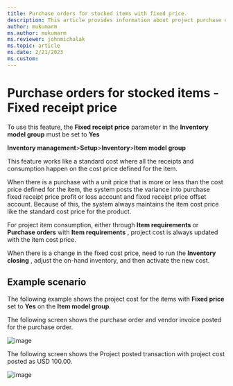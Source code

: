 ```yaml
---
title: Purchase orders for stocked items with fixed price.
description: This article provides information about project purchase orders for stocked items with fixed price.
author: mukumarm
ms.author: mukumarm
ms.reviewer: johnmichalak
ms.topic: article
ms.date: 2/21/2023
ms.custom:
---
```

# Purchase orders for stocked items - Fixed receipt price 

To use this feature, the **Fixed receipt price** parameter in the **Inventory model group** must be set to **Yes**

**Inventory management**>**Setup**>**Inventory**>**Item model group**

This feature works like a standard cost where all the receipts and consumption happen on the cost price defined for the item.

When there is a purchase with a unit price that is more or less than the cost price defined for the item, the system posts the variance into purchase fixed receipt price profit or loss account and fixed receipt price offset account. Because of this, the system always maintains the item cost price like the standard cost price for the product.

For project item consumption, either through **Item requirements** or **Purchase orders** with **Item requirements** , project cost is always updated with the item cost price.

When there is a change in the fixed cost price, need to run the **Inventory closing** , adjust the on-hand inventory, and then activate the new cost.

## Example scenario

The following example shows the project cost for the items with **Fixed price** set to **Yes** on the **Item model group**.

The following screen shows the purchase order and vendor invoice posted for the purchase order.

![image](https://user-images.githubusercontent.com/103096040/220296385-83f07201-d3af-46ee-a99e-0ab3786312e3.png)

The following screen shows the Project posted transaction with project cost posted as USD 100.00.

![image](https://user-images.githubusercontent.com/103096040/220296443-c77a7d53-d8c9-44d1-b568-dd52f995ae42.png)
